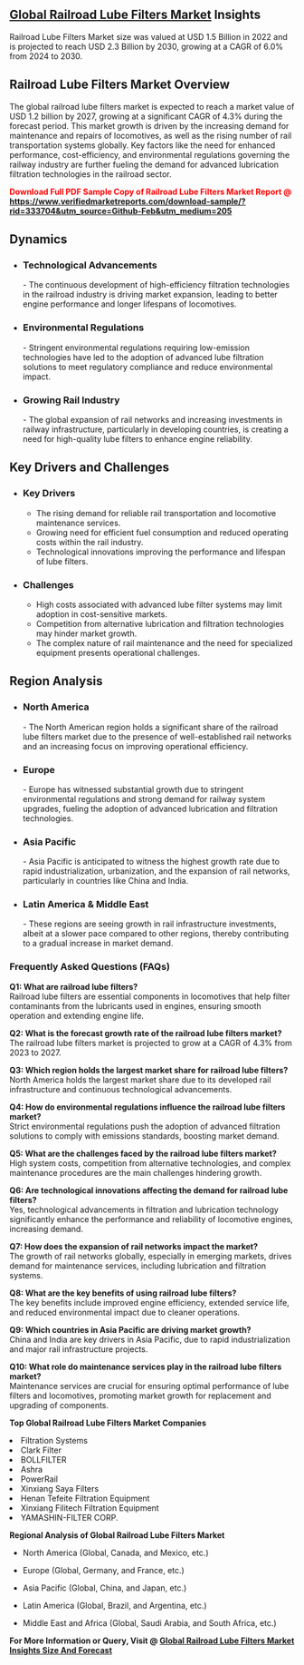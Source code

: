 <h2><a href="https://www.verifiedmarketreports.com/download-sample/?rid=333704&amp;utm_source=Github&amp;utm_medium=205" target="_blank">Global Railroad Lube Filters Market</a> Insights</h2><p>Railroad Lube Filters Market size was valued at USD 1.5 Billion in 2022 and is projected to reach USD 2.3 Billion by 2030, growing at a CAGR of 6.0% from 2024 to 2030.</p><p> <h2>Railroad Lube Filters Market Overview</h2> <p>The global railroad lube filters market is expected to reach a market value of USD 1.2 billion by 2027, growing at a significant CAGR of 4.3% during the forecast period. This market growth is driven by the increasing demand for maintenance and repairs of locomotives, as well as the rising number of rail transportation systems globally. Key factors like the need for enhanced performance, cost-efficiency, and environmental regulations governing the railway industry are further fueling the demand for advanced lubrication filtration technologies in the railroad sector.</p> <p><strong><p><span class=""><span style="color: #ff0000;"><strong>Download Full PDF Sample Copy of Railroad Lube Filters Market Report</strong> @ </span><a href="https://www.verifiedmarketreports.com/download-sample/?rid=333704&amp;utm_source=Github-Feb&amp;utm_medium=205" target="_blank">https://www.verifiedmarketreports.com/download-sample/?rid=333704&amp;utm_source=Github-Feb&amp;utm_medium=205</a></span></p></strong></p> <h2>Dynamics</h2> <ul> <li><h3>Technological Advancements</h3> - The continuous development of high-efficiency filtration technologies in the railroad industry is driving market expansion, leading to better engine performance and longer lifespans of locomotives.</li> <li><h3>Environmental Regulations</h3> - Stringent environmental regulations requiring low-emission technologies have led to the adoption of advanced lube filtration solutions to meet regulatory compliance and reduce environmental impact.</li> <li><h3>Growing Rail Industry</h3> - The global expansion of rail networks and increasing investments in railway infrastructure, particularly in developing countries, is creating a need for high-quality lube filters to enhance engine reliability.</li> </ul> <h2>Key Drivers and Challenges</h2> <ul> <li><h3>Key Drivers</h3> <ul> <li>The rising demand for reliable rail transportation and locomotive maintenance services.</li> <li>Growing need for efficient fuel consumption and reduced operating costs within the rail industry.</li> <li>Technological innovations improving the performance and lifespan of lube filters.</li> </ul> </li> <li><h3>Challenges</h3> <ul> <li>High costs associated with advanced lube filter systems may limit adoption in cost-sensitive markets.</li> <li>Competition from alternative lubrication and filtration technologies may hinder market growth.</li> <li>The complex nature of rail maintenance and the need for specialized equipment presents operational challenges.</li> </ul> </li> </ul> <h2>Region Analysis</h2> <ul> <li><h3>North America</h3> - The North American region holds a significant share of the railroad lube filters market due to the presence of well-established rail networks and an increasing focus on improving operational efficiency.</li> <li><h3>Europe</h3> - Europe has witnessed substantial growth due to stringent environmental regulations and strong demand for railway system upgrades, fueling the adoption of advanced lubrication and filtration technologies.</li> <li><h3>Asia Pacific</h3> - Asia Pacific is anticipated to witness the highest growth rate due to rapid industrialization, urbanization, and the expansion of rail networks, particularly in countries like China and India.</li> <li><h3>Latin America & Middle East</h3> - These regions are seeing growth in rail infrastructure investments, albeit at a slower pace compared to other regions, thereby contributing to a gradual increase in market demand.</li> </ul> <h3>Frequently Asked Questions (FAQs)</h3> <p><strong>Q1: What are railroad lube filters?</strong><br/> Railroad lube filters are essential components in locomotives that help filter contaminants from the lubricants used in engines, ensuring smooth operation and extending engine life.</p> <p><strong>Q2: What is the forecast growth rate of the railroad lube filters market?</strong><br/> The railroad lube filters market is projected to grow at a CAGR of 4.3% from 2023 to 2027.</p> <p><strong>Q3: Which region holds the largest market share for railroad lube filters?</strong><br/> North America holds the largest market share due to its developed rail infrastructure and continuous technological advancements.</p> <p><strong>Q4: How do environmental regulations influence the railroad lube filters market?</strong><br/> Strict environmental regulations push the adoption of advanced filtration solutions to comply with emissions standards, boosting market demand.</p> <p><strong>Q5: What are the challenges faced by the railroad lube filters market?</strong><br/> High system costs, competition from alternative technologies, and complex maintenance procedures are the main challenges hindering growth.</p> <p><strong>Q6: Are technological innovations affecting the demand for railroad lube filters?</strong><br/> Yes, technological advancements in filtration and lubrication technology significantly enhance the performance and reliability of locomotive engines, increasing demand.</p> <p><strong>Q7: How does the expansion of rail networks impact the market?</strong><br/> The growth of rail networks globally, especially in emerging markets, drives demand for maintenance services, including lubrication and filtration systems.</p> <p><strong>Q8: What are the key benefits of using railroad lube filters?</strong><br/> The key benefits include improved engine efficiency, extended service life, and reduced environmental impact due to cleaner operations.</p> <p><strong>Q9: Which countries in Asia Pacific are driving market growth?</strong><br/> China and India are key drivers in Asia Pacific, due to rapid industrialization and major rail infrastructure projects.</p> <p><strong>Q10: What role do maintenance services play in the railroad lube filters market?</strong><br/> Maintenance services are crucial for ensuring optimal performance of lube filters and locomotives, promoting market growth for replacement and upgrading of components.</p> </p><p><strong>Top Global Railroad Lube Filters Market Companies</strong></p><div data-test-id=""><p><li>Filtration Systems</li><li> Clark Filter</li><li> BOLLFILTER</li><li> Ashra</li><li> PowerRail</li><li> Xinxiang Saya Filters</li><li> Henan Tefeite Filtration Equipment</li><li> Xinxiang Filitech Filtration Equipment</li><li> YAMASHIN-FILTER CORP.</li></p><div><strong>Regional Analysis of&nbsp;Global Railroad Lube Filters Market</strong></div><ul><li dir="ltr"><p dir="ltr">North America&nbsp;(Global, Canada, and Mexico, etc.)</p></li><li dir="ltr"><p dir="ltr">Europe (Global, Germany, and France, etc.)</p></li><li dir="ltr"><p dir="ltr">Asia Pacific&nbsp;(Global, China, and Japan, etc.)</p></li><li dir="ltr"><p dir="ltr">Latin America&nbsp;(Global, Brazil, and Argentina, etc.)</p></li><li dir="ltr">Middle East and Africa&nbsp;(Global, Saudi Arabia, and South Africa, etc.)</li></ul><p><strong>For More Information or Query, Visit @&nbsp;</strong><strong><a href="https://www.verifiedmarketreports.com/product/railroad-lube-filters-market/?utm_source=Github&amp;utm_medium=205" target="_blank">Global Railroad Lube Filters Market Insights Size And Forecast</a></strong></p></div>
